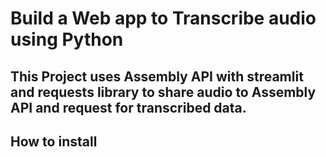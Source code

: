 # Build a Web app to Transcribe audio using Python

## This Project uses Assembly API with streamlit and requests library to share audio to Assembly API and request for transcribed data.

## How to install
